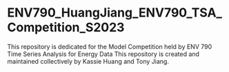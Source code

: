 # ENV790_HuangJiang_ENV790_TSA_Competition_S2023


This repository is dedicated for the Model Competition held by ENV 790 Time Series Analysis for Energy Data
This repository is created and maintained collectively by Kassie Huang and Tony Jiang.
